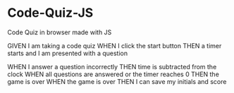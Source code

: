 # Code-Quiz-JS
Code Quiz in browser made with JS

GIVEN I am taking a code quiz
WHEN I click the start button
THEN a timer starts and I am presented with a question
<!-- WHEN I answer a question
THEN I am presented with another question -->
WHEN I answer a question incorrectly
THEN time is subtracted from the clock
WHEN all questions are answered or the timer reaches 0
THEN the game is over
WHEN the game is over
THEN I can save my initials and score